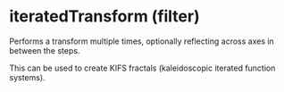 # iteratedTransform (filter)

Performs a transform multiple times, optionally reflecting across axes in between the steps.

This can be used to create KIFS fractals (kaleidoscopic iterated function systems).
